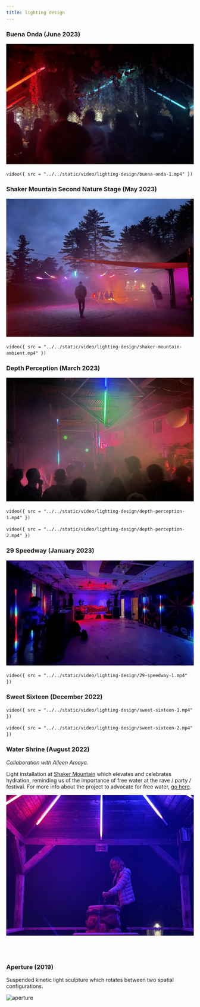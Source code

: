 ```yaml
---
title: lighting design
---
```


<h3 id="buena-onda">Buena Onda (June 2023)</h3>

![buena-onda](./lighting/buena-onda.jpeg)

`video({ src = "../../static/video/lighting-design/buena-onda-1.mp4" })`

<h3 id="shaker-mountain">Shaker Mountain Second Nature Stage (May 2023)</h3>

![shaker-mountain-ambient](./lighting/shaker-mountain-ambient.jpeg)

`video({ src = "../../static/video/lighting-design/shaker-mountain-ambient.mp4" })`

<h3 id="depth-perception">Depth Perception (March 2023)</h3>

![depth-perception](./lighting/depth-perception.jpeg)

`video({ src = "../../static/video/lighting-design/depth-perception-1.mp4" })`

`video({ src = "../../static/video/lighting-design/depth-perception-2.mp4" })`

<h3 id="29-speedway">29 Speedway (January 2023)</h3>

![29-speedway](./lighting/29-speedway.jpeg)

`video({ src = "../../static/video/lighting-design/29-speedway-1.mp4" })`

<h3 id="sweet-sixteen">Sweet Sixteen (December 2022)</h3>

`video({ src = "../../static/video/lighting-design/sweet-sixteen-1.mp4" })`

`video({ src = "../../static/video/lighting-design/sweet-sixteen-2.mp4" })`

<h3 id="water-shrine">Water Shrine (August 2022)</h3>

_Collaboration with Aileen Amaya_.

Light installation at [Shaker Mountain](https://www.shakermountain.com/) which elevates and celebrates hydration, reminding us of the importance of free water at the rave / party / festival. For more info about the project to advocate for free water, [go here](/slices/free-water).

![water-shrine-1](./water-shrine/water-shrine-1.jpeg)

<br /> <br />

<h3 id="aperture">Aperture (2019)</h3>

Suspended kinetic light sculpture which rotates between two spatial configurations.

![aperture](./aperture.jpg)
